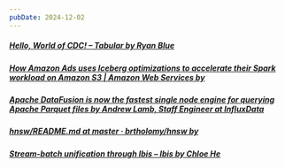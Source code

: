 ```yaml
---
pubDate: 2024-12-02
---
```


##### [Hello, World of CDC! – Tabular by Ryan Blue](https://www.tabular.io/blog/hello-world-of-cdc/)
##### [How Amazon Ads uses Iceberg optimizations to accelerate their Spark workload on Amazon S3 | Amazon Web Services by ](https://aws.amazon.com/blogs/storage/how-amazon-ads-uses-iceberg-optimizations-to-accelerate-their-spark-workload-on-amazon-s3/)
##### [Apache DataFusion is now the fastest single node engine for querying Apache Parquet files by Andrew Lamb, Staff Engineer at InfluxData](https://datafusion.apache.org/blog/2024/11/18/datafusion-fastest-single-node-parquet-clickbench/)
##### [hnsw/README.md at master · brtholomy/hnsw by ](https://github.com/brtholomy/hnsw/blob/master/README.md)
##### [Stream-batch unification through Ibis – Ibis by Chloe He](https://ibis-project.org/posts/unified-stream-batch/)